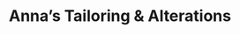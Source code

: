 ---
title: "Anna’s Tailoring & Alterations"
url: /carrboro/annas-tailoring-und-alterations/
shop: Kleidung
---